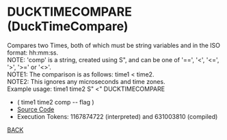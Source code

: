 # DUCKTIMECOMPARE &emsp; (DuckTimeCompare)
Compares two Times, both of which must be string variables and in the ISO format: hh:mm:ss.<br/>NOTE: 'comp' is a string, created using S", and can be one of '==', '<', '<=', '>', '>=' or '<>'.<br/>NOTE1: The comparison is as follows: time1 < time2.<br/>NOTE2: This ignores any microseconds and time zones.<br/>Example usage: time1 time2 S" <" DUCKTIMECOMPARE
* ( time1 time2 comp -- flag )
* [Source Code](../words/duckdb/DuckTimeCompare.cs)
* Execution Tokens: 1167874722 (interpreted) and 631003810 (compiled)


[BACK](builtins.md#DuckTimeCompare)
